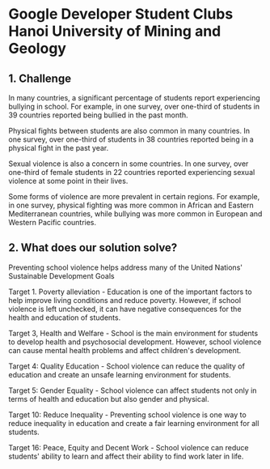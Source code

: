 # Google Developer Student Clubs </br> Hanoi University of Mining and Geology

## 1. Challenge

In many countries, a significant percentage of students report experiencing bullying in school. 
For example, in one survey, over one-third of students in 39 countries reported being bullied in the past month.

Physical fights between students are also common in many countries. 
In one survey, over one-third of students in 38 countries reported being in a physical fight in the past year.

Sexual violence is also a concern in some countries. 
In one survey, over one-third of female students in 22 countries reported experiencing sexual violence at some point in their lives.

Some forms of violence are more prevalent in certain regions. 
For example, in one survey, physical fighting was more common in African and Eastern Mediterranean countries, 
while bullying was more common in European and Western Pacific countries.

## 2. What does our solution solve?

Preventing school violence helps address many of the United Nations' Sustainable Development Goals

Target 1. Poverty alleviation - Education is one of the important factors to help improve living conditions and reduce poverty. However, if school violence is left unchecked, it can have negative consequences for the health and education of students.

Target 3, Health and Welfare - School is the main environment for students to develop health and psychosocial development. However, school violence can cause mental health problems and affect children's development.

Target 4: Quality Education - School violence can reduce the quality of education and create an unsafe learning environment for students.

Target 5: Gender Equality - School violence can affect students not only in terms of health and education but also gender and physical.

Target 10: Reduce Inequality - Preventing school violence is one way to reduce inequality in education and create a fair learning environment for all students.

Target 16: Peace, Equity and Decent Work - School violence can reduce students' ability to learn and affect their ability to find work later in life.

